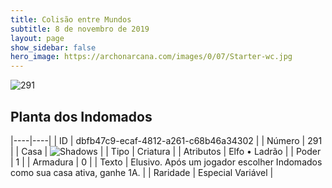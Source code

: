 ```yaml
---
title: Colisão entre Mundos
subtitle: 8 de novembro de 2019
layout: page
show_sidebar: false
hero_image: https://archonarcana.com/images/0/07/Starter-wc.jpg
---
```


![291](https://cdn.keyforgegame.com/media/card_front/pt/452_291_758VGWMVPM4M_pt.png)

## Planta dos Indomados

|----|----|
| ID | dbfb47c9-ecaf-4812-a261-c68b46a34302 |
| Número | 291 |
| Casa | ![Shadows](https://archonarcana.com/images/thumb/e/ee/Shadows.png/22px-Shadows.png "Sombras") |
| Tipo | Criatura |
| Atributos | Elfo • Ladrão |
| Poder | 1 |
| Armadura | 0 |
| Texto | Elusivo. Após um jogador escolher Indomados como sua casa ativa, ganhe 1A. |
| Raridade | Especial Variável |

